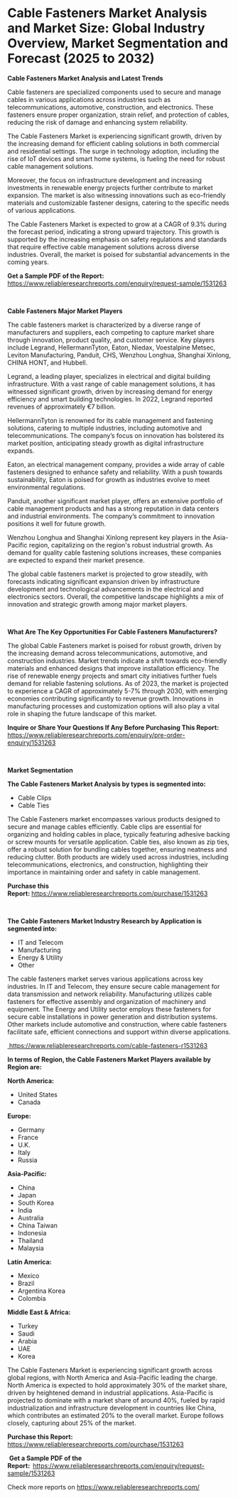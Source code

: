 <p><h1>Cable Fasteners Market Analysis and Market Size: Global Industry Overview, Market Segmentation and Forecast (2025 to 2032)</h1></p><p><strong>Cable Fasteners Market Analysis and Latest Trends</strong></p>
<p><p>Cable fasteners are specialized components used to secure and manage cables in various applications across industries such as telecommunications, automotive, construction, and electronics. These fasteners ensure proper organization, strain relief, and protection of cables, reducing the risk of damage and enhancing system reliability. </p><p>The Cable Fasteners Market is experiencing significant growth, driven by the increasing demand for efficient cabling solutions in both commercial and residential settings. The surge in technology adoption, including the rise of IoT devices and smart home systems, is fueling the need for robust cable management solutions. </p><p>Moreover, the focus on infrastructure development and increasing investments in renewable energy projects further contribute to market expansion. The market is also witnessing innovations such as eco-friendly materials and customizable fastener designs, catering to the specific needs of various applications. </p><p>The Cable Fasteners Market is expected to grow at a CAGR of 9.3% during the forecast period, indicating a strong upward trajectory. This growth is supported by the increasing emphasis on safety regulations and standards that require effective cable management solutions across diverse industries. Overall, the market is poised for substantial advancements in the coming years.</p></p>
<p><strong>Get a Sample PDF of the Report:&nbsp;</strong> <a href="https://www.reliableresearchreports.com/enquiry/request-sample/1531263?utm_campaign=2255&utm_medium=2&utm_source=Github&utm_content=ia&utm_term=09042025&utm_id=cable-fasteners">https://www.reliableresearchreports.com/enquiry/request-sample/1531263</a></p>
<p>&nbsp;</p>
<p><strong>Cable Fasteners Major Market Players</strong></p>
<p><p>The cable fasteners market is characterized by a diverse range of manufacturers and suppliers, each competing to capture market share through innovation, product quality, and customer service. Key players include Legrand, HellermannTyton, Eaton, Niedax, Voestalpine Metsec, Leviton Manufacturing, Panduit, CHS, Wenzhou Longhua, Shanghai Xinlong, CHINA HONT, and Hubbell.</p><p>Legrand, a leading player, specializes in electrical and digital building infrastructure. With a vast range of cable management solutions, it has witnessed significant growth, driven by increasing demand for energy efficiency and smart building technologies. In 2022, Legrand reported revenues of approximately €7 billion.</p><p>HellermannTyton is renowned for its cable management and fastening solutions, catering to multiple industries, including automotive and telecommunications. The company’s focus on innovation has bolstered its market position, anticipating steady growth as digital infrastructure expands.</p><p>Eaton, an electrical management company, provides a wide array of cable fasteners designed to enhance safety and reliability. With a push towards sustainability, Eaton is poised for growth as industries evolve to meet environmental regulations.</p><p>Panduit, another significant market player, offers an extensive portfolio of cable management products and has a strong reputation in data centers and industrial environments. The company’s commitment to innovation positions it well for future growth.</p><p>Wenzhou Longhua and Shanghai Xinlong represent key players in the Asia-Pacific region, capitalizing on the region's robust industrial growth. As demand for quality cable fastening solutions increases, these companies are expected to expand their market presence.</p><p>The global cable fasteners market is projected to grow steadily, with forecasts indicating significant expansion driven by infrastructure development and technological advancements in the electrical and electronics sectors. Overall, the competitive landscape highlights a mix of innovation and strategic growth among major market players.</p></p>
<p>&nbsp;</p>
<p><strong>What Are The Key Opportunities For Cable Fasteners Manufacturers?</strong></p>
<p><p>The global Cable Fasteners market is poised for robust growth, driven by the increasing demand across telecommunications, automotive, and construction industries. Market trends indicate a shift towards eco-friendly materials and enhanced designs that improve installation efficiency. The rise of renewable energy projects and smart city initiatives further fuels demand for reliable fastening solutions. As of 2023, the market is projected to experience a CAGR of approximately 5-7% through 2030, with emerging economies contributing significantly to revenue growth. Innovations in manufacturing processes and customization options will also play a vital role in shaping the future landscape of this market.</p></p>
<p><strong>Inquire or Share Your Questions If Any Before Purchasing This Report:</strong> <a href="https://www.reliableresearchreports.com/enquiry/pre-order-enquiry/1531263?utm_campaign=2255&utm_medium=2&utm_source=Github&utm_content=ia&utm_term=09042025&utm_id=cable-fasteners">https://www.reliableresearchreports.com/enquiry/pre-order-enquiry/1531263</a></p>
<p>&nbsp;</p>
<p><strong>Market Segmentation</strong></p>
<p><strong>The Cable Fasteners Market Analysis by types is segmented into:</strong></p>
<p><ul><li>Cable Clips</li><li>Cable Ties</li></ul></p>
<p><p>The Cable Fasteners market encompasses various products designed to secure and manage cables efficiently. Cable clips are essential for organizing and holding cables in place, typically featuring adhesive backing or screw mounts for versatile application. Cable ties, also known as zip ties, offer a robust solution for bundling cables together, ensuring neatness and reducing clutter. Both products are widely used across industries, including telecommunications, electronics, and construction, highlighting their importance in maintaining order and safety in cable management.</p></p>
<p><strong>Purchase this Report:&nbsp;</strong><a href="https://www.reliableresearchreports.com/purchase/1531263?utm_campaign=2255&utm_medium=2&utm_source=Github&utm_content=ia&utm_term=09042025&utm_id=cable-fasteners">https://www.reliableresearchreports.com/purchase/1531263</a></p>
<p>&nbsp;</p>
<p><strong>The Cable Fasteners Market Industry Research by Application is segmented into:</strong></p>
<p><ul><li>IT and Telecom</li><li>Manufacturing</li><li>Energy & Utility</li><li>Other</li></ul></p>
<p><p>The cable fasteners market serves various applications across key industries. In IT and Telecom, they ensure secure cable management for data transmission and network reliability. Manufacturing utilizes cable fasteners for effective assembly and organization of machinery and equipment. The Energy and Utility sector employs these fasteners for secure cable installations in power generation and distribution systems. Other markets include automotive and construction, where cable fasteners facilitate safe, efficient connections and support within diverse applications.</p></p>
<p><a href="https://www.reliableresearchreports.com/cable-fasteners-r1531263?utm_campaign=2255&utm_medium=2&utm_source=Github&utm_content=ia&utm_term=09042025&utm_id=cable-fasteners">&nbsp;https://www.reliableresearchreports.com/cable-fasteners-r1531263</a></p>
<p><strong>In terms of Region, the Cable Fasteners Market Players available by Region are:</strong></p>
<p>
    <p> <strong> North America: </strong>
        <ul>
            <li>United States</li>
            <li>Canada</li>
        </ul>
        </p> 
    <p> <strong> Europe: </strong>
        <ul>
            <li>Germany</li>
            <li>France</li>
            <li>U.K.</li>
            <li>Italy</li>
            <li>Russia</li>
        </ul>
        </p> 
    <p> <strong> Asia-Pacific: </strong>
        <ul>
            <li>China</li>
            <li>Japan</li>
            <li>South Korea</li>
            <li>India</li>
            <li>Australia</li>
            <li>China Taiwan</li>
            <li>Indonesia</li>
            <li>Thailand</li>
            <li>Malaysia</li>
        </ul>
        </p> 
    <p> <strong> Latin America: </strong>
        <ul>
            <li>Mexico</li>
            <li>Brazil</li>
            <li>Argentina Korea</li>
            <li>Colombia</li>
        </ul>
        </p> 
    <p> <strong> Middle East & Africa: </strong>
        <ul>
            <li>Turkey</li>
            <li>Saudi</li>
            <li>Arabia</li>
            <li>UAE</li>
            <li>Korea</li>
        </ul>
    </p>
    </p>
<p><p>The Cable Fasteners Market is experiencing significant growth across global regions, with North America and Asia-Pacific leading the charge. North America is expected to hold approximately 30% of the market share, driven by heightened demand in industrial applications. Asia-Pacific is projected to dominate with a market share of around 40%, fueled by rapid industrialization and infrastructure development in countries like China, which contributes an estimated 20% to the overall market. Europe follows closely, capturing about 25% of the market.</p></p>
<p><strong>Purchase this Report: </strong><a href="https://www.reliableresearchreports.com/purchase/1531263?utm_campaign=2255&utm_medium=2&utm_source=Github&utm_content=ia&utm_term=09042025&utm_id=cable-fasteners">https://www.reliableresearchreports.com/purchase/1531263</a></p>
<p>&nbsp;<strong>Get a Sample PDF of the Report:&nbsp;&nbsp;</strong><a href="https://www.reliableresearchreports.com/enquiry/request-sample/1531263?utm_campaign=2255&utm_medium=2&utm_source=Github&utm_content=ia&utm_term=09042025&utm_id=cable-fasteners">https://www.reliableresearchreports.com/enquiry/request-sample/1531263</a></p>
<p><strong></strong></p>
<p>Check more reports on <a href="https://www.reliableresearchreports.com/?utm_campaign=2255&utm_medium=2&utm_source=Github&utm_content=ia&utm_term=09042025&utm_id=cable-fasteners">https://www.reliableresearchreports.com/</a></p>